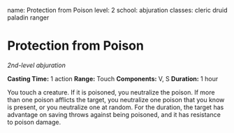 name: Protection from Poison
level: 2
school: abjuration
classes: cleric
         druid
         paladin
         ranger

# Protection from Poison
_2nd-level abjuration_

**Casting Time:** 1 action
**Range:** Touch
**Components:** V, S
**Duration:** 1 hour

You touch a creature. If it is poisoned, you neutralize the poison. If more than one poison afflicts the target, you neutralize one poison that you know is present, or you neutralize one at random.
For the duration, the target has advantage on saving throws against being poisoned, and it has resistance to poison damage.

